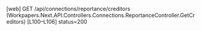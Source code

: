 [web] GET /api/connections/reportance/creditors  (Workpapers.Next.API.Controllers.Connections.ReportanceController.GetCreditors)  [L100–L106] status=200

